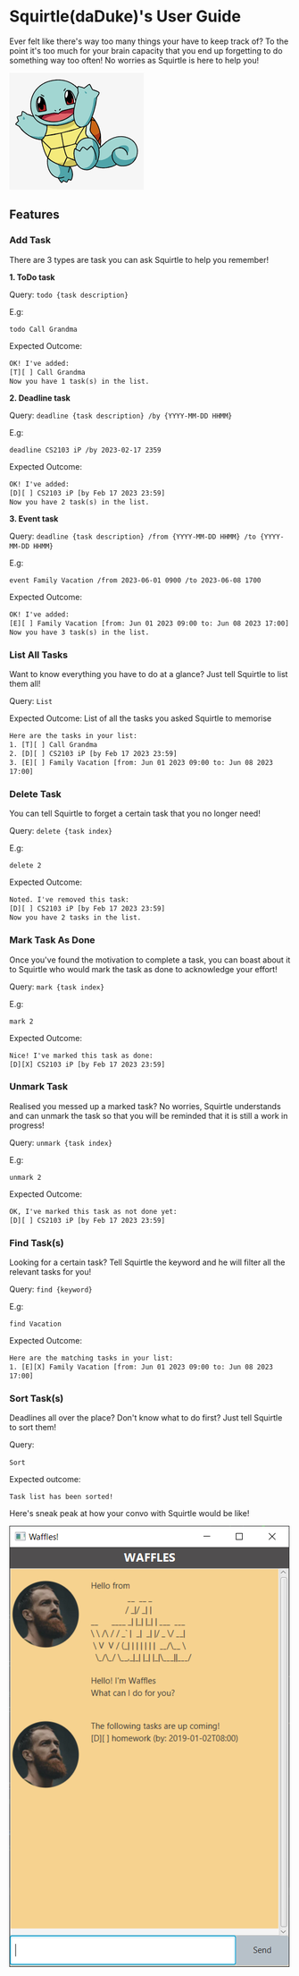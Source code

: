 # Squirtle(daDuke)'s User Guide
Ever felt like there's way too many things your have to keep track of?
To the point it's too much for your brain capacity that you end up 
forgetting to do something way too often!
No worries as Squirtle is here to help you! 

![This is an image](/../src/main/resources/images/squirtle.png)


## Features 

### Add Task
There are 3 types are task you can ask Squirtle to help you remember!

**1. ToDo task**

Query: `todo {task description}` 

E.g:
```
todo Call Grandma
```

Expected Outcome:
```
OK! I've added:
[T][ ] Call Grandma
Now you have 1 task(s) in the list.
```

**2. Deadline task**

Query: `deadline {task description} /by {YYYY-MM-DD HHMM}`

E.g:
```
deadline CS2103 iP /by 2023-02-17 2359
```

Expected Outcome:

```
OK! I've added:
[D][ ] CS2103 iP [by Feb 17 2023 23:59]
Now you have 2 task(s) in the list.
```

**3. Event task**

Query: `deadline {task description} /from {YYYY-MM-DD HHMM} /to {YYYY-MM-DD HHMM}`

E.g:
```
event Family Vacation /from 2023-06-01 0900 /to 2023-06-08 1700
```

Expected Outcome:

```
OK! I've added:
[E][ ] Family Vacation [from: Jun 01 2023 09:00 to: Jun 08 2023 17:00]
Now you have 3 task(s) in the list.
```
### List All Tasks
Want to know everything you have to do at a glance? Just tell Squirtle to list them all!

Query:
`List`

Expected Outcome: List of all the tasks you asked Squirtle to memorise
```
Here are the tasks in your list:
1. [T][ ] Call Grandma
2. [D][ ] CS2103 iP [by Feb 17 2023 23:59]
3. [E][ ] Family Vacation [from: Jun 01 2023 09:00 to: Jun 08 2023 17:00]

```


### Delete Task
You can tell Squirtle to forget a certain task that you no longer need!

Query: `delete {task index}`

E.g:
```
delete 2
```

Expected Outcome:

```
Noted. I've removed this task: 
[D][ ] CS2103 iP [by Feb 17 2023 23:59]
Now you have 2 tasks in the list.
```

### Mark Task As Done
Once you've found the motivation to complete a task, you can boast about it to Squirtle 
who would mark the task as done to acknowledge your effort!

Query: `mark {task index}`

E.g:
```
mark 2
```

Expected Outcome:

```
Nice! I've marked this task as done:
[D][X] CS2103 iP [by Feb 17 2023 23:59]
```

### Unmark Task
Realised you messed up a marked task? No worries, Squirtle understands and can
unmark the task so that you will be reminded that it is still a work in progress!

Query: `unmark {task index}`

E.g:
```
unmark 2
```

Expected Outcome:

```
OK, I've marked this task as not done yet:
[D][ ] CS2103 iP [by Feb 17 2023 23:59]
```
### Find Task(s)
Looking for a certain task? Tell Squirtle the keyword and he will filter all the relevant tasks for you!

Query: `find {keyword}`

E.g:
```
find Vacation
```

Expected Outcome:

```
Here are the matching tasks in your list:
1. [E][X] Family Vacation [from: Jun 01 2023 09:00 to: Jun 08 2023 17:00]
```

### Sort Task(s)
Deadlines all over the place? Don't know what to do first? 
Just tell Squirtle to sort them!

Query:

`Sort` 

Expected outcome:
```
Task list has been sorted!
```

Here's sneak peak at how your convo with Squirtle would be like!

![This is an image](/Ui.png)